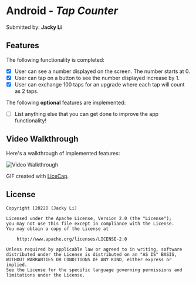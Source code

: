 # Android - *Tap Counter*

Submitted by: **Jacky Li**

## Features

The following functionality is completed:

* [x] User can see a number displayed on the screen. The number starts at 0.
* [x] User can tap on a button to see the number displayed increase by 1.
* [x] User can exchange 100 taps for an upgrade where each tap will count as 2 taps.

The following **optional** features are implemented:

* [ ] List anything else that you can get done to improve the app functionality!

## Video Walkthrough

Here's a walkthrough of implemented features:

<img src='https://i.imgur.com/dWJ5xsR.gif' title='Video Walkthrough' width='' alt='Video Walkthrough' />

GIF created with [LiceCap](http://www.cockos.com/licecap/).


## License

    Copyright [2022] [Jacky Li]

    Licensed under the Apache License, Version 2.0 (the "License");
    you may not use this file except in compliance with the License.
    You may obtain a copy of the License at

        http://www.apache.org/licenses/LICENSE-2.0

    Unless required by applicable law or agreed to in writing, software
    distributed under the License is distributed on an "AS IS" BASIS,
    WITHOUT WARRANTIES OR CONDITIONS OF ANY KIND, either express or implied.
    See the License for the specific language governing permissions and
    limitations under the License.
